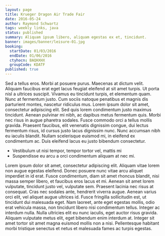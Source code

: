 ```yaml
---
layout: page
title: Krueger Dragon Air Trade Fair
date: 2016-05-24
author: Raymond Schwartz
tags: weekly links, java
status: published
summary: Aliquam ipsum libero, aliquam egestas ex et, tincidunt.
banner: images/banner/leisure-01.jpg
booking:
  startDate: 01/03/2016
  endDate: 01/06/2016
  ctyhocn: BAQHXHX
  groupCode: KDATF
published: true
---
```

Sed a tellus eros. Morbi at posuere purus. Maecenas at dictum velit. Aliquam faucibus erat eget lacus feugiat eleifend at sit amet turpis. Ut porta nisl a ultrices suscipit. Vivamus eu tincidunt turpis, et elementum quam. Nunc at fermentum justo. Cum sociis natoque penatibus et magnis dis parturient montes, nascetur ridiculus mus.
Lorem ipsum dolor sit amet, consectetur adipiscing elit. Sed quis lorem condimentum justo maximus tincidunt. Aenean pulvinar mi nibh, ac dapibus metus fermentum quis. Morbi nec risus in augue pharetra sodales. Fusce commodo orci a tellus mollis gravida. Praesent faucibus, elit venenatis dignissim congue, dui lectus fermentum risus, id cursus justo lacus dignissim nunc. Nunc accumsan nibh eu iaculis blandit. Nullam scelerisque euismod mi, in eleifend ex condimentum ac. Duis eleifend lacus eu justo bibendum consectetur.

* Vestibulum ut nisi tempor, tempor tortor vel, mattis mi
* Suspendisse eu arcu a orci condimentum aliquam at nec mi.

Lorem ipsum dolor sit amet, consectetur adipiscing elit. Aliquam vitae lorem non augue egestas eleifend. Donec posuere nunc vitae arcu aliquet imperdiet in id erat. Fusce condimentum, diam sit amet rhoncus blandit, nisi massa semper libero, et faucibus eros lacus et mi. Aenean sit amet lorem vulputate, tincidunt justo vel, vulputate sem. Praesent lacinia nec risus at consequat. Cras nec sodales ante, hendrerit viverra augue. Aenean varius orci elit, vel aliquet augue ultrices id.
Fusce fringilla sollicitudin est, ut tincidunt dui malesuada eget. Nam laoreet, ante eget egestas mollis, odio erat vehicula massa, non tincidunt libero nisi condimentum tellus. Integer ac interdum nulla. Nulla ultricies elit eu nunc iaculis, eget auctor risus gravida. Aliquam vulputate metus elit, eget bibendum enim interdum at. Integer sit amet tortor sit amet magna euismod mollis non a nisi. Pellentesque habitant morbi tristique senectus et netus et malesuada fames ac turpis egestas.
